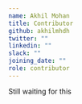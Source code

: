 ```yaml
---
name: Akhil Mohan
title: Contributor
github: akhilmhdh
twitter: ""
linkedin: ""
slack: ""
joining_date: ""
role: contributor
---
```


Still waiting for this
